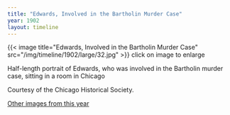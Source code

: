 ```yaml
---
title: "Edwards, Involved in the Bartholin Murder Case"
year: 1902
layout: timeline
---
```


{{< image title="Edwards, Involved in the Bartholin Murder Case" src="/img/timeline/1902/large/32.jpg" >}}
click on image to enlarge

Half-length portrait of Edwards, who was involved in the Bartholin murder case, sitting in a room in Chicago 

Courtesy of the Chicago Historical Society.

[Other images from this year](/historical/timeline/1902)